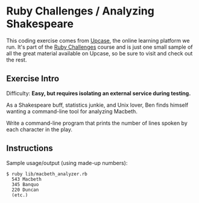 # Ruby Challenges / Analyzing Shakespeare

This coding exercise comes from [Upcase](https://thoughtbot.com/upcase),
the online learning platform we run. It's part of the
[Ruby Challenges](https://thoughtbot.com/upcase/ruby-challenges) course and is just one small sample of all
the great material available on Upcase, so be sure to visit and check out the rest.

## Exercise Intro

Difficulty: **Easy, but requires isolating an external service during testing.**

As a Shakespeare buff, statistics junkie, and Unix lover, Ben finds himself wanting a command-line tool for analyzing Macbeth.

Write a command-line program that prints the number of lines spoken by each character in the play.

## Instructions

Sample usage/output (using made-up numbers):

    $ ruby lib/macbeth_analyzer.rb
      543 Macbeth
      345 Banquo
      220 Duncan
      (etc.)

